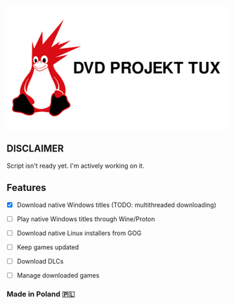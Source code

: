 <p style="display:flex; justify-content:center;">
    <img src="./content/project_tux.svg" width=600px>
</p>

## DISCLAIMER
Script isn't ready yet. I'm actively working on it.


## Features
- [x] Download native Windows titles (TODO: multithreaded downloading)
- [ ] Play native Windows titles through Wine/Proton
- [ ] Download native Linux installers from GOG
- [ ] Keep games updated
- [ ] Download DLCs
- [ ] Manage downloaded games


### Made in Poland 🇵🇱